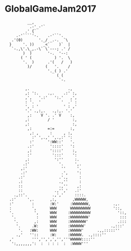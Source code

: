 # GlobalGameJam2017

              __,
               .-'_-'`
             .' {`
         .-'````'-.    .-'``'.
       .'(0)       '._/ _.-.  `\
      }     '. ))    _<`    )`  |
       `-.,\'.\_,.-\` \`---; .' /
            )  )       '-.  '--:
           ( ' (          ) '.  \
            '.  )      .'(   /   )
              )/      (   '.    /
                       '._( ) .'
                           ( (
                            `-.

             ,.                 .,
             ,: ':.    .,.    .:' :,
             ,',   '.:'   ':.'   ,',
             : '.  '         '  .' :
             ', : '           ' : ,'
             '.' .,:,.   .,:,. '.'
              ,:    V '. .' V    :,
             ,:        / '        :,
             ,:                   :,
              ,:       =:=       :,
               ,: ,     :     , :,
                :' ',.,' ',.,:' ':
               :'      ':WW::'   '.
              .:'       '::::'   ':
              ,:        '::::'    :,
              :'         ':::'    ':
             ,:           ':''     :.
            .:'             '.     ',.
           ,:'               ''     '.
           .:'               .',    ':
          .:'               .'.,     :
          .:                .,''     :
          ::                .,''    ,:
          ::              .,'','   .:'
        .,::'.           .,','     ::::.
      .:'     ',.       ,:,       ,WWWWW,
      :'        :       :W:'     :WWWWWWW,          .,.
      :         ',      WWW      WWWWWWWWW          '::,
      '.         ',     WWW     :WWWWWWWWW            '::,
       '.         :     WWW     :WWWWWWWW'             :::
        '.       ,:     WWW     :WWWWWWW'             .:::
         '.     .W:     WWW     :WWWWWW'           .,:::'
          '.   :WW:     WWW     :WWWWW'      .,,:::::''
         .,'   ''::     :W:     :WWWWW.  .,::::''
      ,'        ''','',',','','''WWWWW::::''
       ':,,,,,,,':  :  : : :  :  :WWWW'''